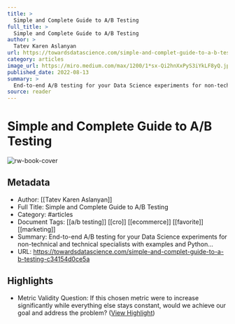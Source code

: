 ```yaml
---
title: >
  Simple and Complete Guide to A/B Testing
full_title: >
  Simple and Complete Guide to A/B Testing
author: >
  Tatev Karen Aslanyan
url: https://towardsdatascience.com/simple-and-complet-guide-to-a-b-testing-c34154d0ce5a
category: articles
image_url: https://miro.medium.com/max/1200/1*sx-Qi2hnXxPyS3iYkLF8yQ.jpeg
published_date: 2022-08-13
summary: >
  End-to-end A/B testing for your Data Science experiments for non-technical and technical specialists with examples and Python…
source: reader
---
```

# Simple and Complete Guide to A/B Testing

![rw-book-cover](https://miro.medium.com/max/1200/1*sx-Qi2hnXxPyS3iYkLF8yQ.jpeg)

## Metadata
- Author: [[Tatev Karen Aslanyan]]
- Full Title: Simple and Complete Guide to A/B Testing
- Category: #articles
- Document Tags: [[a/b testing]] [[cro]] [[ecommerce]] [[favorite]] [[marketing]] 
- Summary: End-to-end A/B testing for your Data Science experiments for non-technical and technical specialists with examples and Python…
- URL: https://towardsdatascience.com/simple-and-complet-guide-to-a-b-testing-c34154d0ce5a

## Highlights
- Metric Validity Question: If this chosen metric were to increase significantly while everything else stays constant, would we achieve our goal and address the problem? ([View Highlight](https://read.readwise.io/read/01gt1yczs95sjq7dwj6nj5k78m))


